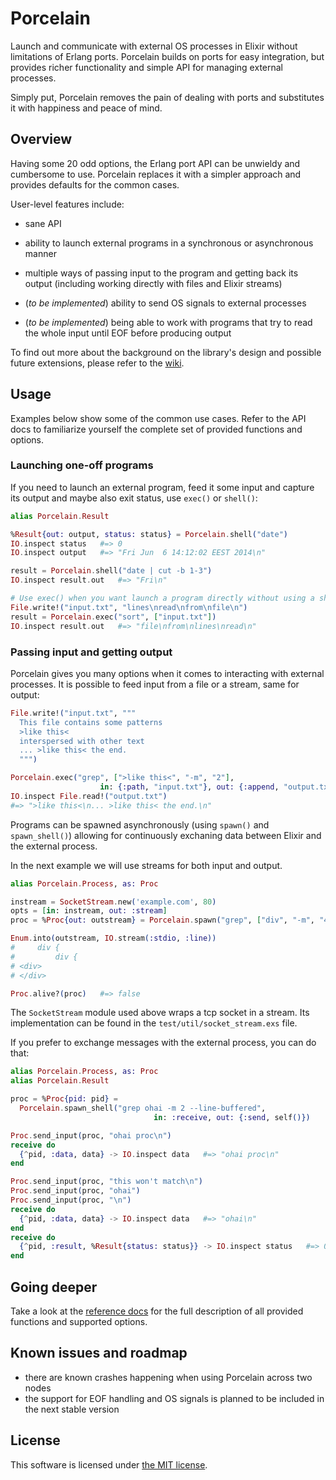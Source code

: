 Porcelain
=========

Launch and communicate with external OS processes in Elixir without limitations
of Erlang ports. Porcelain builds on ports for easy integration, but provides
richer functionality and simple API for managing external processes.

Simply put, Porcelain removes the pain of dealing with ports and substitutes it
with happiness and peace of mind.


## Overview

Having some 20 odd options, the Erlang port API can be unwieldy and cumbersome
to use. Porcelain replaces it with a simpler approach and provides defaults for
the common cases.

User-level features include:

  * sane API

  * ability to launch external programs in a synchronous or asynchronous manner

  * multiple ways of passing input to the program and getting back its output
    (including working directly with files and Elixir streams)

  * (_to be implemented_) ability to send OS signals to external processes

  * (_to be implemented_) being able to work with programs that try to read the
    whole input until EOF before producing output

To find out more about the background on the library's design and possible
future extensions, please refer to the [wiki][].

  [wiki]: https://github.com/alco/porcelain/wiki


## Usage

Examples below show some of the common use cases. Refer to the API docs to
familiarize yourself the complete set of provided functions and options.


### Launching one-off programs

If you need to launch an external program, feed it some input and capture its
output and maybe also exit status, use `exec()` or `shell()`:

```elixir
alias Porcelain.Result

%Result{out: output, status: status} = Porcelain.shell("date")
IO.inspect status   #=> 0
IO.inspect output   #=> "Fri Jun  6 14:12:02 EEST 2014\n"

result = Porcelain.shell("date | cut -b 1-3")
IO.inspect result.out   #=> "Fri\n"

# Use exec() when you want launch a program directly without using a shell
File.write!("input.txt", "lines\nread\nfrom\nfile\n")
result = Porcelain.exec("sort", ["input.txt"])
IO.inspect result.out   #=> "file\nfrom\nlines\nread\n"
```


### Passing input and getting output

Porcelain gives you many options when it comes to interacting with external
processes. It is possible to feed input from a file or a stream, same for
output:

```elixir
File.write!("input.txt", """
  This file contains some patterns
  >like this<
  interspersed with other text
  ... >like this< the end.
  """)

Porcelain.exec("grep", [">like this<", "-m", "2"],
                    in: {:path, "input.txt"}, out: {:append, "output.txt"})
IO.inspect File.read!("output.txt")
#=> ">like this<\n... >like this< the end.\n"
```

Programs can be spawned asynchronously (using `spawn()` and `spawn_shell()`)
allowing for continuously exchaning data between Elixir and the external
process.

In the next example we will use streams for both input and output.

```elixir
alias Porcelain.Process, as: Proc

instream = SocketStream.new('example.com', 80)
opts = [in: instream, out: :stream]
proc = %Proc{out: outstream} = Porcelain.spawn("grep", ["div", "-m", "4"], opts)

Enum.into(outstream, IO.stream(:stdio, :line))
#     div {
#         div {
# <div>
# </div>

Proc.alive?(proc)   #=> false
```

The `SocketStream` module used above wraps a tcp socket in a stream. Its
implementation can be found in the `test/util/socket_stream.exs` file.

If you prefer to exchange messages with the external process, you can do that:

```elixir
alias Porcelain.Process, as: Proc
alias Porcelain.Result

proc = %Proc{pid: pid} =
  Porcelain.spawn_shell("grep ohai -m 2 --line-buffered",
                                in: :receive, out: {:send, self()})

Proc.send_input(proc, "ohai proc\n")
receive do
  {^pid, :data, data} -> IO.inspect data   #=> "ohai proc\n"
end

Proc.send_input(proc, "this won't match\n")
Proc.send_input(proc, "ohai")
Proc.send_input(proc, "\n")
receive do
  {^pid, :data, data} -> IO.inspect data   #=> "ohai\n"
end
receive do
  {^pid, :result, %Result{status: status}} -> IO.inspect status   #=> 0
end
```


## Going deeper

Take a look at the [reference docs][ref] for the full description of all
provided functions and supported options.

  [ref]: http://porcelain.readthedocs.org


## Known issues and roadmap

  * there are known crashes happening when using Porcelain across two nodes
  * the support for EOF handling and OS signals is planned to be included in
    the next stable version


## License

This software is licensed under [the MIT license](LICENSE).
